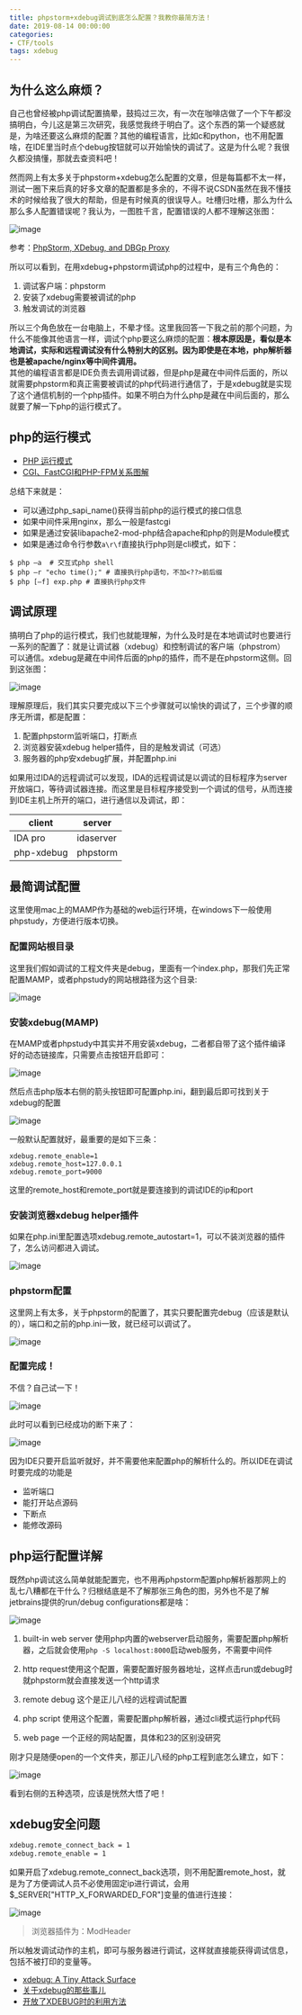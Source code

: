 ```yaml
---
title: phpstorm+xdebug调试到底怎么配置？我教你最简方法！
date: 2019-08-14 00:00:00
categories:
- CTF/tools
tags: xdebug
---
```


## 为什么这么麻烦？

自己也曾经被php调试配置搞晕，鼓捣过三次，有一次在咖啡店做了一个下午都没搞明白，今儿这是第三次研究，我感觉我终于明白了。这个东西的第一个疑惑就是，为啥还要这么麻烦的配置？其他的编程语言，比如c和python，也不用配置啥，在IDE里当时点个debug按钮就可以开始愉快的调试了。这是为什么呢？我很久都没搞懂，那就去查资料吧！  

然而网上有太多关于phpstorm+xdebug怎么配置的文章，但是每篇都不太一样，测试一圈下来后真的好多文章的配置都是多余的，不得不说CSDN虽然在我不懂技术的时候给我了很大的帮助，但是有时候真的很误导人。吐槽归吐槽，那么为什么那么多人配置错误呢？我认为，一图胜千言，配置错误的人都不理解这张图：

![image](https://xuanxuanblingbling.github.io/assets/pic/php/php1.png)

参考：[PhpStorm, XDebug, and DBGp Proxy](https://www.cnblogs.com/jice/p/5064838.html)

所以可以看到，在用xdebug+phpstorm调试php的过程中，是有三个角色的：

1. 调试客户端：phpstorm
2. 安装了xdebug需要被调试的php
3. 触发调试的浏览器

所以三个角色放在一台电脑上，不晕才怪。这里我回答一下我之前的那个问题，为什么不能像其他语言一样，调试个php要这么麻烦的配置：**根本原因是，看似是本地调试，实际和远程调试没有什么特别大的区别。因为即使是在本地，php解析器也是被apache/nginx等中间件调用。**  
其他的编程语言都是IDE负责去调用调试器，但是php是藏在中间件后面的，所以就需要phpstorm和真正需要被调试的php代码进行通信了，于是xdebug就是实现了这个通信机制的一个php插件。如果不明白为什么php是藏在中间后面的，那么就要了解一下php的运行模式了。

## php的运行模式

- [PHP 运行模式](https://segmentfault.com/a/1190000014547406#articleHeader1)
- [CGI、FastCGI和PHP-FPM关系图解](https://www.awaimai.com/371.html)

总结下来就是：

- 可以通过php_sapi_name()获得当前php的运行模式的接口信息
- 如果中间件采用nginx，那么一般是fastcgi
- 如果是通过安装libapache2-mod-php结合apache和php的则是Module模式
- 如果是通过命令行参数`a\r\f`直接执行php则是cli模式，如下：

```shell
$ php –a  # 交互式php shell
$ php –r "echo time();" # 直接执行php语句，不加<??>前后缀
$ php [–f] exp.php # 直接执行php文件
```

## 调试原理

搞明白了php的运行模式，我们也就能理解，为什么及时是在本地调试时也要进行一系列的配置了：就是让调试器（xdebug）和控制调试的客户端（phpstrom）可以通信。xdebug是藏在中间件后面的php的插件，而不是在phpstorm这侧。回到这张图：

![image](https://xuanxuanblingbling.github.io/assets/pic/php/php1.png)

理解原理后，我们其实只要完成以下三个步骤就可以愉快的调试了，三个步骤的顺序无所谓，都是配置：

1. 配置phpstorm监听端口，打断点
2. 浏览器安装xdebug helper插件，目的是触发调试（可选）
3. 服务器的php安xdebug扩展，并配置php.ini

如果用过IDA的远程调试可以发现，IDA的远程调试是以调试的目标程序为server开放端口，等待调试器连接。而这里是目标程序接受到一个调试的信号，从而连接到IDE主机上所开的端口，进行通信以及调试，即：

|client|server|
|---|---|
|IDA pro|idaserver|
|php-xdebug|phpstorm|

## 最简调试配置

这里使用mac上的MAMP作为基础的web运行环境，在windows下一般使用phpstudy，方便进行版本切换。

### 配置网站根目录

这里我们假如调试的工程文件夹是debug，里面有一个index.php，那我们先正常配置MAMP，或者phpstudy的网站根路径为这个目录:

![image](https://xuanxuanblingbling.github.io/assets/pic/php/MAMP.jpg)

### 安装xdebug(MAMP)

在MAMP或者phpstudy中其实并不用安装xdebug，二者都自带了这个插件编译好的动态链接库，只需要点击按钮开启即可：

![image](https://xuanxuanblingbling.github.io/assets/pic/php/xdebug1.jpg)

然后点击php版本右侧的箭头按钮即可配置php.ini，翻到最后即可找到关于xdebug的配置

![image](https://xuanxuanblingbling.github.io/assets/pic/php/xdebug2.png)

一般默认配置就好，最重要的是如下三条：

```
xdebug.remote_enable=1
xdebug.remote_host=127.0.0.1
xdebug.remote_port=9000
```

这里的remote_host和remote_port就是要连接到的调试IDE的ip和port

### 安装浏览器xdebug helper插件

如果在php.ini里配置选项xdebug.remote_autostart=1，可以不装浏览器的插件了，怎么访问都进入调试。

![image](https://xuanxuanblingbling.github.io/assets/pic/php/plugin.png)


### phpstorm配置

这里网上有太多，关于phpstorm的配置了，其实只要配置完debug（应该是默认的），端口和之前的php.ini一致，就已经可以调试了。

![image](https://xuanxuanblingbling.github.io/assets/pic/php/phpstorm.png)

### 配置完成！

不信？自己试一下！

![image](https://xuanxuanblingbling.github.io/assets/pic/php/break.png)

此时可以看到已经成功的断下来了：

![image](https://xuanxuanblingbling.github.io/assets/pic/php/break2.png)

因为IDE只要开启监听就好，并不需要他来配置php的解析什么的。所以IDE在调试时要完成的功能是

- 监听端口
- 能打开站点源码
- 下断点
- 能修改源码

## php运行配置详解

既然php调试这么简单就能配置完，也不用再phpstorm配置php解析器那网上的乱七八糟都在干什么？归根结底是不了解那张三角色的图，另外也不是了解jetbrains提供的run/debug configurations都是啥：

![image](https://xuanxuanblingbling.github.io/assets/pic/php/config.png)

1. built-in web server 使用php内置的webserver启动服务，需要配置php解析器，之后就会使用```php -S localhost:8000```启动web服务，不需要中间件

2. http request使用这个配置，需要配置好服务器地址，这样点击run或debug时就phpstorm就会直接发送一个http请求

3. remote debug 这个是正儿八经的远程调试配置

4. php script 使用这个配置，需要配置php解析器，通过cli模式运行php代码

5. web page 一个正经的网站配置，具体和23的区别没研究

刚才只是随便open的一个文件夹，那正儿八经的php工程到底怎么建立，如下：

![image](https://xuanxuanblingbling.github.io/assets/pic/php/project.png)

看到右侧的五种选项，应该是恍然大悟了吧！

## xdebug安全问题

```bash
xdebug.remote_connect_back = 1 
xdebug.remote_enable = 1
```

如果开启了xdebug.remote_connect_back选项，则不用配置remote_host，就是为了方便调试人员不必使用固定ip进行调试，会用$_SERVER["HTTP_X_FORWARDED_FOR"]变量的值进行连接：

![image](https://xuanxuanblingbling.github.io/assets/pic/php/xff.png)

> 浏览器插件为：ModHeader

所以触发调试动作的主机，即可与服务器进行调试，这样就直接能获得调试信息，包括不被打印的变量等。

- [xdebug: A Tiny Attack Surface](https://paper.seebug.org/397/)
- [关于xdebug的那些事儿](http://0sec.com.cn/2018-05-10/)
- [开放了XDEBUG时的利用方法](https://blog.csdn.net/fnmsd/article/details/79552319)